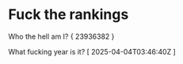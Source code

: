 # Fuck the rankings

Who the hell am I?
{ 23936382 }

What fucking year is it?
[ 2025-04-04T03:46:40Z ]
